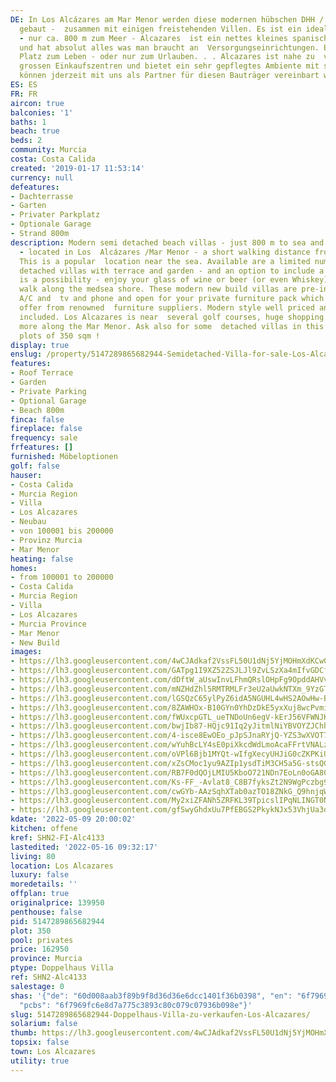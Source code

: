 ```yaml
---
DE: In Los Alcázares am Mar Menor werden diese modernen hübschen DHH / Doppelhaushälften
  gebaut -  zusammen mit einigen freistehenden Villen. Es ist ein idealer Standort
  - nur ca. 800 m zum Meer - Alcazares  ist ein nettes kleines spanisches Mittelmeerstädtchen
  und hat absolut alles was man braucht an  Versorgungseinrichtungen. Ein idealer
  Platz zum Leben - oder nur zum Urlauben. . . Alcazares ist nahe zu  vielen Golfplätzen,
  grossen Einkaufszentren und bietet ein sehr gepflegtes Ambiente mit spanischem Flair.  Besichtigungen
  können jderzeit mit uns als Partner für diesen Bauträger vereinbart werden.
ES: ES
FR: FR
aircon: true
balconies: '1'
baths: 1
beach: true
beds: 2
community: Murcia
costa: Costa Calida
created: '2019-01-17 11:53:14'
currency: null
defeatures:
- Dachterrasse
- Garten
- Privater Parkplatz
- Optionale Garage
- Strand 800m
description: Modern semi detached beach villas - just 800 m to sea and sandy beaches
  - located in Los  Alcázares /Mar Menor - a short walking distance from all amenities.
  This is a popular  location near the sea. Available are a limited number of semi
  detached villas with terrace and garden - and an option to include a private pool
  is a possibility - enjoy your glass of wine or beer (or even Whiskey) after a wonderful  beach
  walk along the medsea shore. These modern new build villas are pre-installed for
  A/C and  tv and phone and open for your private furniture pack which we have to
  offer from renowned  furniture suppliers. Modern style well priced and full service
  included. Los Alcazares is near  several golf courses, huge shopping malls - and
  more along the Mar Menor. Ask also for some  detached villas in this residence /
  plots of 350 sqm !
display: true
enslug: /property/5147289865682944-Semidetached-Villa-for-sale-Los-Alcazares/
features:
- Roof Terrace
- Garden
- Private Parking
- Optional Garage
- Beach 800m
finca: false
fireplace: false
frequency: sale
frfeatures: []
furnished: Möbeloptionen
golf: false
hauser:
- Costa Calida
- Murcia Region
- Villa
- Los Alcazares
- Neubau
- von 100001 bis 200000
- Provinz Murcia
- Mar Menor
heating: false
homes:
- from 100001 to 200000
- Costa Calida
- Murcia Region
- Villa
- Los Alcazares
- Murcia Province
- Mar Menor
- New Build
images:
- https://lh3.googleusercontent.com/4wCJAdkaf2VssFL50U1dNj5YjMOHmXdKCw0NlIlvPPla-uudFLo0DuGwoYA1sYEEZWvZoBDSTFBd621kmHJbBrgB7dyVkI0kP0M=w640-rj-e30-l100
- https://lh3.googleusercontent.com/GATpg1I9XZ52ZSJLJl9ZvLSzXa4mIfvGDCfGcs5LBNVlhlKzwxmc2Tti14Ou1ezf_JdbcK_zL9Nfbmg1wxfKLooVdfBXzIHTtT4=w640-rj-e30-l100
- https://lh3.googleusercontent.com/dDftW_aUswInvLFhmQRslOHpFg9OpddAHVvb4M3OF0elFoOn5bl0q2cQrr8ZG8k0gBbx1PxeAKFXxcZE5V6VzLwcvr3_cK1TqOY=w640-rj-e30-l100
- https://lh3.googleusercontent.com/mNZHdZhl5RMTRMLFr3eU2aUwkNTXm_9YzGTNxYTpCiGW6A3Fa-TWACGfKrVtHXv6t8zjtn1-J-H3I7m0K7tyB_6sLbbF7L0m=w640-rj-e30-l100
- https://lh3.googleusercontent.com/lGSQzC65ylPyZ6idA5NGUHL4wHS2AOwHw-BAiMtA9VJtDElJRZuAgsfUa1FFPvcND5jU6OFAT7v8qQLcNLIGTgJHt102BkrD=w640-rj-e30-l100
- https://lh3.googleusercontent.com/8ZAWHOx-B10GYn0YhDzDkE5yxXuj8wcPvmiomMZwXYvwJ3lCcHGkRSIvvbaT8RQLNfl7C7U2AUvu62cNXc9W1ZSUNzGzCWqH1X0=w640-rj-e30-l100
- https://lh3.googleusercontent.com/fWUxcpGTL_ueTNDoUn6egV-kErJ56VFWNJKPPhDFDsnLO4g6IhegK3_stTR07n-msb3uCV9NsU4sH3mo9R1YaI6YfScUMmoi66A=w640-rj-e30-l100
- https://lh3.googleusercontent.com/bwjIb87-HQjc91Iq2yJitmlNiYBVOYZJChh43xWfPSPY3WkjVmnOxQRtau8ei-duQVtfiBLm3VNm-mRU36QSavyFovyoOW7H=w640-rj-e30-l100
- https://lh3.googleusercontent.com/4-isce8EwOEo_pJpSJnaRYjQ-YZS3wXVOT7YF37WNAugIAT_WYl9PLZCzbXiixrojLSSdKWWX4cBz5VahijUiiIu6gfE_0vZ-g=w640-rj-e30-l100
- https://lh3.googleusercontent.com/wYuhBcLY4sE0piXkcdWdLmoAcaFFrtVNALzMdTOPFnvJySEl-8xmfkpqKQ5Xsn3FJRJ_MC2VQ1Ik1kYnxYjxxyf6hn8_BkEa=w640-rj-e30-l100
- https://lh3.googleusercontent.com/oVPl6Bjb1MYQt-wIfgXecyUHJiG0cZKPKiUDnywg9EFIFnUjLUkTlR5OwPO015dg8ldAvY08-9LUWyG3LytrVwHjEDdXkwMCQnM=w640-rj-e30-l100
- https://lh3.googleusercontent.com/xZsCMoc1yu9AZIp1ysdTiM3CH5a5G-stsQGXUApTuI4ijgwayu_3nYJ4G4v9_Zm0rBGCrAKwFY9HCVcm8rcXtOHXbPLfAQ0gBA=w640-rj-e30-l100
- https://lh3.googleusercontent.com/RB7F0dQOjLMIU5KboO721NDn7EoLn0oGA800WlBrg_uN88ar3S3U_N8WiBqOV6S39ZvxPfiSQ5NeQ924Oc1a5A9h0tqy8_Ri=w640-rj-e30-l100
- https://lh3.googleusercontent.com/Ks-FF_-Avlat8_C8B7fyksZt2N9WgPczbg9whCv2x09ExRE3mVEbTv6E_U6PcHBN4iPMKUejoSslen2je7ZOyzSIJPaH7Ax5Kw=w640-rj-e30-l100
- https://lh3.googleusercontent.com/cwGYb-AAzSqhXTab0azTO18ZNkG_Q9hnjqWf3qdn3tFzdHldwFB3oJQvvFrEG2z2TGOK9FyeANTAJjx1BEgZvAq6VwQgfqBdgQ=w640-rj-e30-l100
- https://lh3.googleusercontent.com/My2xiZFANh5ZRFKL39TpicslIPqNLINGT0Nkfa1p0w6ir4fhQKVL6kRBBUI4xchfw5VhgxR9jswW39Q2xtBQ9-7kyUmNPY5QUE0=w640-rj-e30-l100
- https://lh3.googleusercontent.com/gfSwyGhdxUu7PfEBGS2PkykNJx53VhjUa3qeju3rR16IILF-NXvEyyoBUuGqMHLifjRk-b1qMOrh7LzL-2mPYzO3a2IBxzrN=w640-rj-e30-l100
kdate: '2022-05-09 20:00:02'
kitchen: offene
kref: SHN2-FI-Alc4133
lastedited: '2022-05-16 09:32:17'
living: 80
location: Los Alcazares
luxury: false
moredetails: ''
offplan: true
originalprice: 139950
penthouse: false
pid: 5147289865682944
plot: 350
pool: privates
price: 162950
province: Murcia
ptype: Doppelhaus Villa
ref: SHN2-Alc4133
salestage: 0
shas: '{"de": "60d008aab3f89b9f8d36d36e6dcc1401f36b0398", "en": "6f7969fc6e8d7a775c3893c80c079c07936b098e",
  "pcbs": "6f7969fc6e8d7a775c3893c80c079c07936b098e"}'
slug: 5147289865682944-Doppelhaus-Villa-zu-verkaufen-Los-Alcazares/
solarium: false
thumb: https://lh3.googleusercontent.com/4wCJAdkaf2VssFL50U1dNj5YjMOHmXdKCw0NlIlvPPla-uudFLo0DuGwoYA1sYEEZWvZoBDSTFBd621kmHJbBrgB7dyVkI0kP0M=w400-h240-n-rj-e30-l100
topsix: false
town: Los Alcazares
utility: true
---
```

